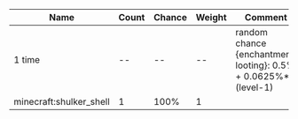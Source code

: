 | Name                    | Count | Chance | Weight | Comment                                                        |
| ----------------------- | ----- | ------ | ------ | -------------------------------------------------------------- |
| 1 time                  |    -- |     -- |     -- | random chance {enchantment: looting}: 0.5% + 0.0625%*(level-1) |
| minecraft:shulker_shell |     1 |   100% |      1 |                                                                |
